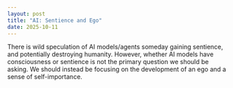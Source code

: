 ```yaml
---
layout: post
title: "AI: Sentience and Ego"
date: 2025-10-11
---
```


There is wild speculation of AI models/agents someday gaining sentience, and potentially destroying humanity. However, whether AI models have consciousness or sentience is not the primary question we should be asking. We should instead be focusing on the development of an ego and a sense of self-importance.
